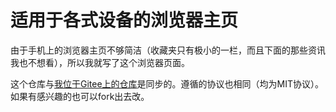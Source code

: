 # 适用于各式设备的浏览器主页

由于手机上的浏览器主页不够简洁（收藏夹只有极小的一栏，而且下面的那些资讯我也不想看），所以我就写了这个浏览器页面。

这个仓库与[我位于Gitee上的仓库](https://gitee.com/ericwang017/browserhome)是同步的。遵循的协议也相同（均为MIT协议）。如果有感兴趣的也可以fork出去改。
